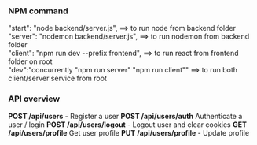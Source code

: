 ### NPM command

"start": "node backend/server.js", ==> to run node from backend folder
"server": "nodemon backend/server.js", ==> to run nodemon from backend folder  
"client": "npm run dev --prefix frontend", ==> to run react from frontend folder on root  
"dev":"concurrently \"npm run server\" \"npm run client\"" ==> to run both client/server service from root

### API overview

**POST /api/users** - Register a user
**POST /api/users/auth** Authenticate a user / login
**POST /api/users/logout** - Logout user and clear cookies
**GET /api/users/profile** Get user profile
**PUT /api/users/profile** - Update profile

